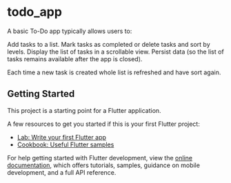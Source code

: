 # todo_app

A basic To-Do app typically allows users to:

Add tasks to a list.
Mark tasks as completed or delete tasks and sort by levels.
Display the list of tasks in a scrollable view.
Persist data (so the list of tasks remains available after the app is closed).

Each time a new task is created whole list is refreshed and have sort again. 
## Getting Started

This project is a starting point for a Flutter application.

A few resources to get you started if this is your first Flutter project:

- [Lab: Write your first Flutter app](https://docs.flutter.dev/get-started/codelab)
- [Cookbook: Useful Flutter samples](https://docs.flutter.dev/cookbook)

For help getting started with Flutter development, view the
[online documentation](https://docs.flutter.dev/), which offers tutorials,
samples, guidance on mobile development, and a full API reference.
